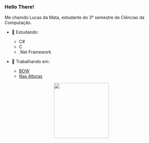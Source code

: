### Hello There!
Me chamdo Lucas da Mata, estudante do 3° semestre de Ciências da Computação.

- 📖 Estudando:
  - C#
  - C
  - .Net Framework

- 📂 Trabalhando em:
  - <a href="https://github.com/Pedro-bf/BOW" target="_blank">BOW<a/>
  - <a href="https://github.com/LucasMGuima/EP02-NasAlturas" target="_blank">Nas Alturas<a/>
  
<div align="center">
  <a href="https://github.com/LucasMGuima">
  <img height="180em" src="https://github-readme-stats.vercel.app/api/top-langs/?username=LucasMGuima&layout=compact&langs_count=7&theme=tokyonight&hide_border=true"/>
</div>
